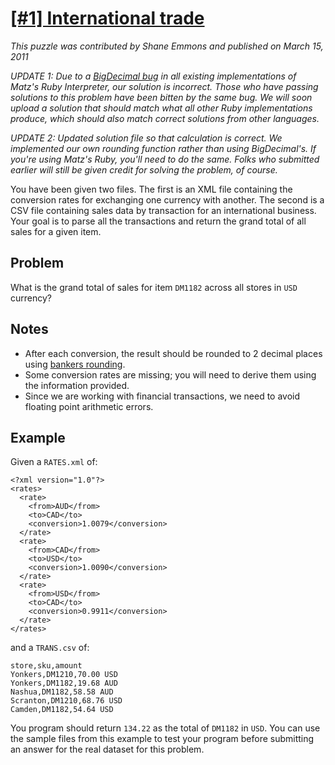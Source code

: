 # [[#1] International trade](http://www.puzzlenode.com/puzzles/1-international-trade)

_This puzzle was contributed by Shane Emmons and published on March 15, 2011_

*UPDATE 1: Due to a [BigDecimal bug](http://redmine.ruby-lang.org/issues/3803) in all existing implementations of Matz's Ruby Interpreter, our solution is incorrect. Those who have passing solutions to this problem have been bitten by the same bug. We will soon upload a solution that should match what all other Ruby implementations produce, which should also match correct solutions from other languages.*

*UPDATE 2: Updated solution file so that calculation is correct. We implemented our own rounding function rather than using BigDecimal's. If you're using Matz's Ruby, you'll need to do the same. Folks who submitted earlier will still be given credit for solving the problem, of course.*

You have been given two files. The first is an XML file containing the conversion rates for exchanging one currency with another. The second is a CSV file
containing sales data by transaction for an international business. Your goal is to
parse all the transactions and return the grand total of all sales for a given item.

## Problem

What is the grand total of sales for item `DM1182` across all stores in `USD` currency?

## Notes

 - After each conversion, the result should be rounded to 2 decimal places
   using <a href="http://en.wikipedia.org/wiki/Rounding#Round_half_to_even">bankers rounding</a>.
 - Some conversion rates are missing; you will need to derive them using the
   information provided.
 - Since we are working with financial transactions, we need to avoid floating
   point arithmetic errors.

## Example

Given a `RATES.xml` of:

    <?xml version="1.0"?>
    <rates>
      <rate>
        <from>AUD</from>
        <to>CAD</to>
        <conversion>1.0079</conversion>
      </rate>
      <rate>
        <from>CAD</from>
        <to>USD</to>
        <conversion>1.0090</conversion>
      </rate>
      <rate>
        <from>USD</from>
        <to>CAD</to>
        <conversion>0.9911</conversion>
      </rate>
    </rates>

and a `TRANS.csv` of:

    store,sku,amount
    Yonkers,DM1210,70.00 USD
    Yonkers,DM1182,19.68 AUD
    Nashua,DM1182,58.58 AUD
    Scranton,DM1210,68.76 USD
    Camden,DM1182,54.64 USD

You program should return `134.22` as the total of `DM1182` in `USD`. You can use the sample files from this example to test your program before submitting an answer for the real dataset for this problem.
